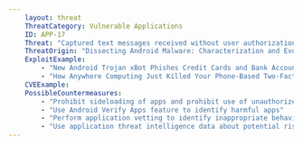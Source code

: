 ```yaml
---
    layout: threat
    ThreatCategory: Vulnerable Applications
    ID: APP-17
    Threat: "Captured text messages received without user authorization, for example to obtain authentication codes sent as part of multi-factor authentication"
    ThreatOrigin: "Dissecting Android Malware: Characterization and Evolution [^85]"
    ExploitExample:
        - "New Android Trojan xBot Phishes Credit Cards and Bank Accounts, Encrypts Devices for Ransom [^96]"
        - "How Anywhere Computing Just Killed Your Phone-Based Two-Factor Authentication [^97]"
    CVEExample:
    PossibleCountermeasures:
        - "Prohibit sideloading of apps and prohibit use of unauthorized app stores"
        - "Use Android Verify Apps feature to identify harmful apps"
        - "Perform application vetting to identify inappropriate behaviors by apps including permission requests made by the apps"
        - "Use application threat intelligence data about potential risks associated with apps installed on devices"
---
```

